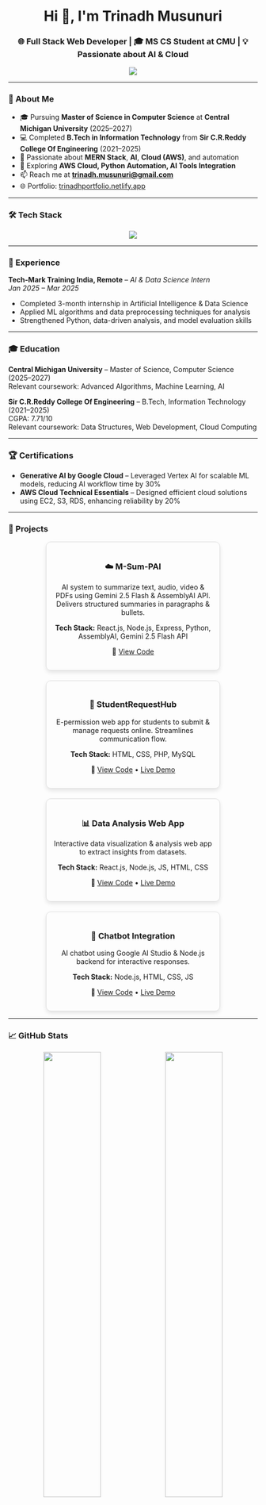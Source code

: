 <h1 align="center">Hi 👋, I'm Trinadh Musunuri</h1>
<h3 align="center">🌐 Full Stack Web Developer | 🎓 MS CS Student at CMU | 💡 Passionate about AI & Cloud</h3>

<p align="center">
  <a href="https://github.com/3nadh3">
    <img src="https://readme-typing-svg.herokuapp.com?size=22&center=true&vCenter=true&width=600&lines=Hi,+I'm+Trinadh+Musunuri;Full+Stack+Web+Developer;AI+%26+Cloud+Enthusiast;Always+learning+new+technologies!" />
  </a>
</p>

---

### 🚀 About Me
- 🎓 Pursuing **Master of Science in Computer Science** at **Central Michigan University** (2025–2027)  
- 💻 Completed **B.Tech in Information Technology** from **Sir C.R.Reddy College Of Engineering** (2021–2025)  
- 🎯 Passionate about **MERN Stack**, **AI**, **Cloud (AWS)**, and automation  
- 🌱 Exploring **AWS Cloud, Python Automation, AI Tools Integration**  
- 📫 Reach me at **[trinadh.musunuri@gmail.com](mailto:trinadh.musunuri@gmail.com)**  
- 🌐 Portfolio: [trinadhportfolio.netlify.app](https://trinadhportfolio.netlify.app/)  

---

### 🛠️ Tech Stack

<p align="center">
  <img src="https://skillicons.dev/icons?i=html,css,js,react,nodejs,express,mongodb,python,aws,git,github,figma" />
</p>

---

### 💼 Experience

**Tech-Mark Training India, Remote** – *AI & Data Science Intern*  
*Jan 2025 – Mar 2025*  
- Completed 3-month internship in Artificial Intelligence & Data Science  
- Applied ML algorithms and data preprocessing techniques for analysis  
- Strengthened Python, data-driven analysis, and model evaluation skills  

---

### 🎓 Education

**Central Michigan University** – Master of Science, Computer Science (2025–2027)  
Relevant coursework: Advanced Algorithms, Machine Learning, AI  

**Sir C.R.Reddy College Of Engineering** – B.Tech, Information Technology (2021–2025)  
CGPA: 7.71/10  
Relevant coursework: Data Structures, Web Development, Cloud Computing  

---

### 🏆 Certifications

- **Generative AI by Google Cloud** – Leveraged Vertex AI for scalable ML models, reducing AI workflow time by 30%  
- **AWS Cloud Technical Essentials** – Designed efficient cloud solutions using EC2, S3, RDS, enhancing reliability by 20%  

---

### 🌟 Projects

<div align="center" style="display:flex;flex-wrap:wrap;gap:20px;justify-content:center;">

<div style="border:1px solid #ddd;border-radius:10px;padding:15px;width:320px;box-shadow:0 4px 8px rgba(0,0,0,0.1);">
  <h3>☁️ M-Sum-PAI</h3>
  <p>AI system to summarize text, audio, video & PDFs using Gemini 2.5 Flash & AssemblyAI API. Delivers structured summaries in paragraphs & bullets.</p>
  <p><b>Tech Stack:</b> React.js, Node.js, Express, Python, AssemblyAI, Gemini 2.5 Flash API</p>
  <p>🔗 <a href="https://github.com/3nadh3/m-sum-pai">View Code</a></p>
</div>

<div style="border:1px solid #ddd;border-radius:10px;padding:15px;width:320px;box-shadow:0 4px 8px rgba(0,0,0,0.1);">
  <h3>🏫 StudentRequestHub</h3>
  <p>E-permission web app for students to submit & manage requests online. Streamlines communication flow.</p>
  <p><b>Tech Stack:</b> HTML, CSS, PHP, MySQL</p>
  <p>🔗 <a href="https://github.com/3nadh3/student-request-hub">View Code</a> • <a href="https://studenthub.netlify.app/">Live Demo</a></p>
</div>

<div style="border:1px solid #ddd;border-radius:10px;padding:15px;width:320px;box-shadow:0 4px 8px rgba(0,0,0,0.1);">
  <h3>📊 Data Analysis Web App</h3>
  <p>Interactive data visualization & analysis web app to extract insights from datasets.</p>
  <p><b>Tech Stack:</b> React.js, Node.js, JS, HTML, CSS</p>
  <p>🔗 <a href="https://github.com/3nadh3/data-analysis-web-app">View Code</a> • <a href="https://dataanalyze.netlify.app/">Live Demo</a></p>
</div>

<div style="border:1px solid #ddd;border-radius:10px;padding:15px;width:320px;box-shadow:0 4px 8px rgba(0,0,0,0.1);">
  <h3>💬 Chatbot Integration</h3>
  <p>AI chatbot using Google AI Studio & Node.js backend for interactive responses.</p>
  <p><b>Tech Stack:</b> Node.js, HTML, CSS, JS</p>
  <p>🔗 <a href="https://github.com/3nadh3/chatbot-integration">View Code</a> • <a href="https://trinadhportfolio.netlify.app/">Live Demo</a></p>
</div>

</div>

---

### 📈 GitHub Stats

<p align="center">
  <img width="48%" src="https://github-readme-stats.vercel.app/api?username=3nadh3&show_icons=true&theme=radical&count_private=true" />
  <img width="48%" src="https://github-readme-streak-stats.herokuapp.com/?user=3nadh3&theme=radical" />
</p>

<p align="center">
  <img width="90%" src="https://github-profile-summary-cards.vercel.app/api/cards/profile-details?username=3nadh3&theme=radical" />
</p>

### 🧠 Contribution Graph

<p align="center">
  <img width="90%" src="https://github-readme-activity-graph.vercel.app/graph?username=3nadh3&theme=react-dark&hide_border=true&area=true&custom_title=Trinadh%27s%20Activity%20Graph" />
</p>

---

### 🌐 Connect With Me  

<p align="center">
  <a href="https://trinadh.dev" target="_blank"><img src="https://img.shields.io/badge/Portfolio-000?style=for-the-badge&logo=vercel&logoColor=white"/></a>
  <a href="https://linkedin.com/in/trinadh-m-b56391269" target="_blank"><img src="https://img.shields.io/badge/LinkedIn-0077B5?style=for-the-badge&logo=linkedin&logoColor=white"/></a>
  <a href="https://github.com/3nadh3" target="_blank"><img src="https://img.shields.io/badge/GitHub-000?style=for-the-badge&logo=github&logoColor=white"/></a>
</p>

---

⭐ *If you like my work, don’t forget to star some repos!* ⭐
